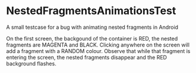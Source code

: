 NestedFragmentsAnimationsTest
=============================

A small testcase for a bug with animating nested fragments in Android

On the first screen, the backgound of the container is RED, the nested
fragments are MAGENTA and BLACK. Clicking anywhere on the screen will add a
fragment with a RANDOM colour. Observe that while that fragment is entering the
screen, the nested fragments disappear and the RED background flashes.
